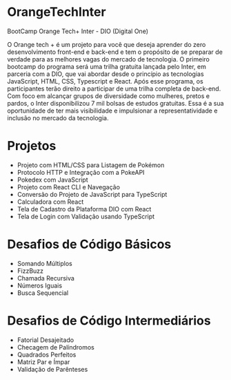 # OrangeTechInter
BootCamp Orange Tech+ Inter - DIO (Digital One)


O Orange tech + é um projeto para você que deseja aprender do zero desenvolvimento front-end e back-end e tem o propósito de se preparar de verdade para as melhores vagas do mercado de tecnologia. O primeiro bootcamp do programa será uma trilha gratuita lançada pelo Inter, em parceria com a DIO, que vai abordar desde o princípio as tecnologias JavaScript, HTML, CSS, Typescript e React. Após esse programa, os participantes terão direito a participar de uma trilha completa de back-end. Com foco em alcançar grupos de diversidade como mulheres, pretos e pardos, o Inter disponibilizou 7 mil bolsas de estudos gratuitas. Essa é a sua oportunidade de ter mais visibilidade e impulsionar a representatividade e inclusão no mercado da tecnologia.

# Projetos
* Projeto com HTML/CSS para Listagem de Pokémon
* Protocolo HTTP e Integração com a PokeAPI
* Pokedex com JavaScript
* Projeto com React CLI e Navegação
* Conversão do Projeto de JavaScript para TypeScript
* Calculadora com React
* Tela de Cadastro da Plataforma DIO com React
* Tela de Login com Validação usando TypeScript

# Desafios de Código Básicos
* Somando Múltiplos
* FizzBuzz
* Chamada Recursiva
* Números Iguais
* Busca Sequencial


# Desafios de Código Intermediários
* Fatorial Desajeitado
* Checagem de Palíndromos
* Quadrados Perfeitos
* Matriz Par e Ímpar
* Validação de Parênteses


